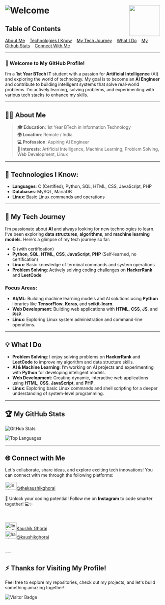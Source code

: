 # ![Welcome](https://kaushikghorai.github.io/kaushikghorai/svg/readmesvg0.svg)  [<img align="right" height="100" src="https://kaushikghorai.github.io/kaushikghorai/gif/emo.gif" style="position: sticky; top: 0;" />](https://kaushikghorai.github.io/kaushikghorai)


## Table of Contents
  [About Me](#about-me) &nbsp;&nbsp; [Technologies I Know](#technologies-i-know) &nbsp;&nbsp; [My Tech Journey](#my-tech-journey) &nbsp;&nbsp; [What I Do](#what-i-do) &nbsp;&nbsp; [My Github Stats](#my-github-stats) &nbsp;&nbsp; [Connect With Me](#connect-with-me)

---

### 🚀 **Welcome to My GitHub Profile!**
I’m a **1st Year BTech IT** student with a passion for **Artificial Intelligence** (AI) and exploring the world of technology. My goal is to become an **AI Engineer** and contribute to building intelligent systems that solve real-world problems. I’m actively learning, solving problems, and experimenting with various tech stacks to enhance my skills.

---


<div id="about-me"></div>

## 👨‍💻 **About Me**

> **🎓 Education**: 1st Year BTech in Information Technology  
> **🌍 Location**: Remote / India  
> **💻 Profession**: Aspiring AI Engineer  
> **🧠 Interests**: Artificial Intelligence, Machine Learning, Problem Solving, Web Development, Linux  

---
<div id="technologies-i-know"></div>

## 🔧 Technologies I Know:

   - **Languages**: C (Certified), Python, SQL, HTML, CSS, JavaScript, PHP 
   - **Databases**: MySQL, MariaDB 
   - **Linux**: Basic Linux commands and operations

---
<div id="my-tech-journey"></div>

## 🚀 **My Tech Journey**

I’m passionate about **AI** and always looking for new technologies to learn. I’ve been exploring **data structures**, **algorithms**, and **machine learning models**. Here's a glimpse of my tech journey so far:

- **C** (with certification)  
- **Python**, **SQL**, **HTML**, **CSS**, **JavaScript**, **PHP** (Self-learned, no certification)  
- **Linux**: Basic knowledge of terminal commands and system operations  
- **Problem Solving**: Actively solving coding challenges on **HackerRank** and **LeetCode**

### **Focus Areas**:
- **AI/ML**: Building machine learning models and AI solutions using **Python** libraries like **TensorFlow**, **Keras**, and **scikit-learn**.  
- **Web Development**: Building web applications with **HTML**, **CSS**, **JS**, and **PHP**.  
- **Linux**: Exploring Linux system administration and command-line operations.

---
<div id="what-i-do"></div>

## 💡 **What I Do**

- **Problem Solving**: I enjoy solving problems on **HackerRank** and **LeetCode** to improve my algorithm and data structure skills.  
- **AI & Machine Learning**: I’m working on AI projects and experimenting with **Python** for developing intelligent models.  
- **Web Development**: Creating dynamic, interactive web applications using **HTML**, **CSS**, **JavaScript**, and **PHP**.  
- **Linux**: Exploring basic Linux commands and shell scripting for a deeper understanding of system-level programming.

---
<div id="my-github-stats"></div>

## 🏆 **My GitHub Stats**

![GitHub Stats](https://github-readme-stats.vercel.app/api?username=kaushikghorai&hide_title=true&hide_rank=true&show_icons=true&include_all_commits=true&count_private=false&disable_animations=true&theme=dark&locale=en&hide_border=true)

![Top Languages](https://github-readme-stats.vercel.app/api/top-langs?username=kaushikghorai&locale=en&hide_title=true&layout=compact&card_width=320&langs_count=5&theme=dark&hide_border=true)

---
<div id="connect-with-me"></div>

## 🌐 **Connect with Me**

Let's collaborate, share ideas, and explore exciting tech innovations! You can connect with me through the following platforms:

<div align="left">
  <a href="https://www.instagram.com/thekaushikghorai" target="_blank">
    <img src="https://raw.githubusercontent.com/maurodesouza/profile-readme-generator/master/src/assets/icons/social/instagram/default.svg" width="37" height="25" alt="instagram logo"  />@thekaushikghorai
  </a><br></div><br>
   🚀 Unlock your coding potential! Follow me on <b>Instagram</b> to code smarter together! 💻✨
  
   <br><div>
  <a href="https://www.linkedin.com/in/kaushik-ghorai-614894319/" target="_blank">
    <img src="https://raw.githubusercontent.com/maurodesouza/profile-readme-generator/master/src/assets/icons/social/linkedin/default.svg" width="37" height="25" alt="linkedin logo"  />Kaushik Ghorai
  </a><br>
  <a href="https://www.hackerrank.com/profile/kaushikghorai" target="_blank">
    <img src="https://raw.githubusercontent.com/maurodesouza/profile-readme-generator/master/src/assets/icons/social/hackerrank/default.svg" width="37" height="25" alt="hackerrank logo"  />@kaushikghorai
  </a><br>
   <br>
</div>
---

## ⚡ **Thanks for Visiting My Profile!**
Feel free to explore my repositories, check out my projects, and let's build something amazing together!

![Visitor Badge](https://visitor-badge.laobi.icu/badge?page_id=kaushikghorai.kaushikghorai)
